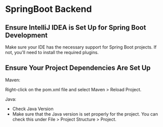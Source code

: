 # SpringBoot Backend
## Ensure IntelliJ IDEA is Set Up for Spring Boot Development

Make sure your IDE has the necessary support for Spring Boot projects. If not, you'll need to install the required plugins.

## Ensure Your Project Dependencies Are Set Up
Maven:

Right-click on the pom.xml file and select Maven > Reload Project.

Java:

- Check Java Version
- Make sure that the Java version is set properly for the project. You can check this under File > Project Structure > Project.
